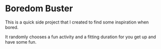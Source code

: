 # Boredom Buster

This is a quick side project that I created to find some inspiration when bored.

It randomly chooses a fun activity and a fitting duration for you get up and have some fun.
